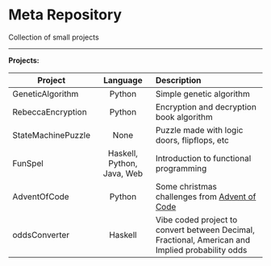 # Meta Repository

Collection of small projects

----

**Projects:**

| Project             	 |          Language          | Description                                                                                      |
|-----------------------|:--------------------------:|:-------------------------------------------------------------------------------------------------|
| GeneticAlgorithm    	 |           Python           | Simple genetic algorithm                                                                         |
| RebeccaEncryption   	 |           Python           | Encryption and decryption book algorithm                                                         |
| StateMachinePuzzle  	 |            None            | Puzzle made with logic doors, flipflops, etc                                                     |
| FunSpel             	 | Haskell, Python, Java, Web | Introduction to functional programming                                                           |
| AdventOfCode        	 |           Python           | Some christmas challenges from [Advent of Code](https://adventofcode.com/2020)                   |
| oddsConverter         |          Haskell           | Vibe coded project to convert between Decimal, Fractional, American and Implied probability odds |